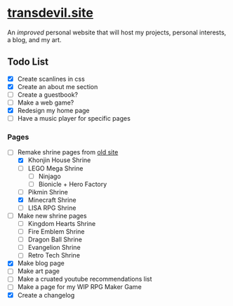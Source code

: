 # [transdevil.site](https://transdevil.site/)

An _improved_ personal website that will host my projects, personal interests, a blog, and my art.

## Todo List

- [x] Create scanlines in css
- [x] Create an about me section
- [ ] Create a guestbook?
- [ ] Make a web game?
- [x] Redesign my home page
- [ ] Have a music player for specific pages

### Pages

- [ ] Remake shrine pages from [old site](https://thetransgenderdevil.neocities.org/)
  - [x] Khonjin House Shrine
  - [ ] LEGO Mega Shrine
    - [ ] Ninjago
    - [ ] Bionicle + Hero Factory
  - [ ] Pikmin Shrine
  - [x] Minecraft Shrine
  - [ ] LISA RPG Shrine
- [ ] Make new shrine pages
  - [ ] Kingdom Hearts Shrine
  - [ ] Fire Emblem Shrine
  - [ ] Dragon Ball Shrine
  - [ ] Evangelion Shrine
  - [ ] Retro Tech Shrine
- [x] Make blog page
- [ ] Make art page
- [ ] Make a cruated youtube recommendations list
- [ ] Make a page for my WIP RPG Maker Game
- [x] Create a changelog
